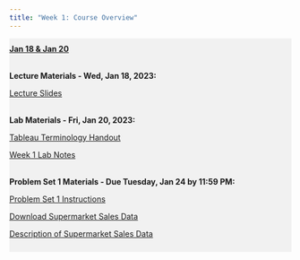 ```yaml
---
title: "Week 1: Course Overview"
---
```


<div style="background-color:rgba(0, 0, 0, 0.0470588); text-align:left; vertical-align: middle; padding:10px 0;">
<b><u>Jan 18 & Jan 20</u></b> <br> <br>

<b>Lecture Materials - Wed, Jan 18, 2023:</b> <br>

<a  href="/unit_00/lecture_00_week_01.html" target="_blank">Lecture Slides</a> <br> <br>

<b>Lab Materials - Fri, Jan 20, 2023:</b> <br>

<a  href="/unit_00/handout_00_week_01.html" target="_blank">Tableau Terminology Handout</a> <br>

<a  href="/unit_00/lab_00_week_01.html" target="_blank">Week 1 Lab Notes</a> <br> <br>

<b>Problem Set 1 Materials - Due Tuesday, Jan 24 by 11:59 PM:</b> <br>

<a  href="/unit_00/ps1.html" target="_blank">Problem Set 1 Instructions</a> <br>

<a  href="/unit_00/inputs/supermarket_sales.csv" download>Download Supermarket Sales Data</a> <br>

<a  href="/unit_00/inputs/supermarketdata_describe.html" download>Description of Supermarket Sales Data</a>

</div>

